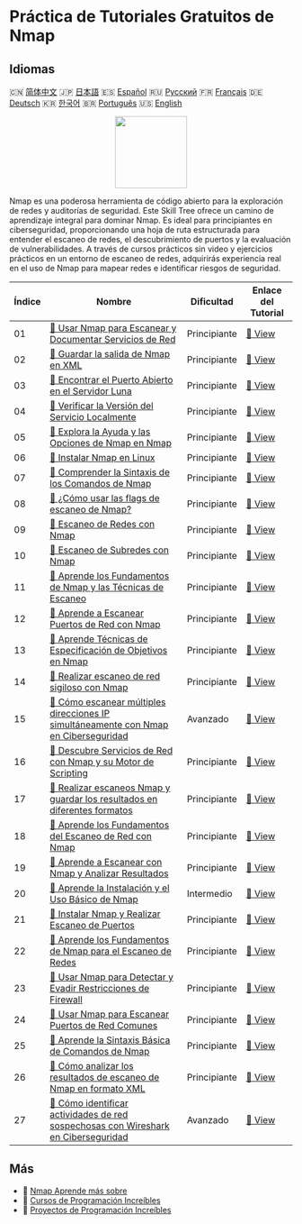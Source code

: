 # Práctica de Tutoriales Gratuitos de Nmap

## Idiomas

🇨🇳 [简体中文](README_zh.md) 🇯🇵 [日本語](README_ja.md) 🇪🇸 [Español](README_es.md) 🇷🇺 [Русский](README_ru.md) 🇫🇷 [Français](README_fr.md) 🇩🇪 [Deutsch](README_de.md) 🇰🇷 [한국어](README_ko.md) 🇧🇷 [Português](README_pt.md) 🇺🇸 [English](README.md) 

<div align="center">
<img width="128px" src="https://file.labex.io/path/pPoL1KPkCT9I.png">
</div>

Nmap es una poderosa herramienta de código abierto para la exploración de redes y auditorías de seguridad. Este Skill Tree ofrece un camino de aprendizaje integral para dominar Nmap. Es ideal para principiantes en ciberseguridad, proporcionando una hoja de ruta estructurada para entender el escaneo de redes, el descubrimiento de puertos y la evaluación de vulnerabilidades. A través de cursos prácticos sin video y ejercicios prácticos en un entorno de escaneo de redes, adquirirás experiencia real en el uso de Nmap para mapear redes e identificar riesgos de seguridad.

|   Índice | Nombre                                                                                                                                                                                                              | Dificultad   | Enlace del Tutorial                                                                                                                      |
|----------|---------------------------------------------------------------------------------------------------------------------------------------------------------------------------------------------------------------------|--------------|------------------------------------------------------------------------------------------------------------------------------------------|
|       01 | [📖 Usar Nmap para Escanear y Documentar Servicios de Red](https://labex.io/es/tutorials/nmap-use-nmap-to-scan-and-document-network-services-415932)                                                                | Principiante | [🔗 View](https://labex.io/es/tutorials/nmap-use-nmap-to-scan-and-document-network-services-415932)                                      |
|       02 | [📖 Guardar la salida de Nmap en XML](https://labex.io/es/tutorials/nmap-save-nmap-output-to-xml-548705)                                                                                                            | Principiante | [🔗 View](https://labex.io/es/tutorials/nmap-save-nmap-output-to-xml-548705)                                                             |
|       03 | [📖 Encontrar el Puerto Abierto en el Servidor Luna](https://labex.io/es/tutorials/nmap-find-open-port-on-luna-server-548697)                                                                                       | Principiante | [🔗 View](https://labex.io/es/tutorials/nmap-find-open-port-on-luna-server-548697)                                                       |
|       04 | [📖 Verificar la Versión del Servicio Localmente](https://labex.io/es/tutorials/nmap-verify-service-version-locally-548693)                                                                                         | Principiante | [🔗 View](https://labex.io/es/tutorials/nmap-verify-service-version-locally-548693)                                                      |
|       05 | [📖 Explora la Ayuda y las Opciones de Nmap en Nmap](https://labex.io/es/tutorials/nmap-explore-nmap-help-and-options-in-nmap-547101)                                                                               | Principiante | [🔗 View](https://labex.io/es/tutorials/nmap-explore-nmap-help-and-options-in-nmap-547101)                                               |
|       06 | [📖 Instalar Nmap en Linux](https://labex.io/es/tutorials/nmap-install-nmap-on-linux-530181)                                                                                                                        | Principiante | [🔗 View](https://labex.io/es/tutorials/nmap-install-nmap-on-linux-530181)                                                               |
|       07 | [📖 Comprender la Sintaxis de los Comandos de Nmap](https://labex.io/es/tutorials/nmap-understand-nmap-command-syntax-530159)                                                                                       | Principiante | [🔗 View](https://labex.io/es/tutorials/nmap-understand-nmap-command-syntax-530159)                                                      |
|       08 | [📖 ¿Cómo usar las flags de escaneo de Nmap?](https://labex.io/es/tutorials/nmap-how-to-use-nmap-scanning-flags-420509)                                                                                             | Principiante | [🔗 View](https://labex.io/es/tutorials/nmap-how-to-use-nmap-scanning-flags-420509)                                                      |
|       09 | [📖 Escaneo de Redes con Nmap](https://labex.io/es/tutorials/nmap-network-scanning-with-nmap-415959)                                                                                                                | Principiante | [🔗 View](https://labex.io/es/tutorials/nmap-network-scanning-with-nmap-415959)                                                          |
|       10 | [📖 Escaneo de Subredes con Nmap](https://labex.io/es/tutorials/nmap-scanning-subnet-with-nmap-415954)                                                                                                              | Principiante | [🔗 View](https://labex.io/es/tutorials/nmap-scanning-subnet-with-nmap-415954)                                                           |
|       11 | [📖 Aprende los Fundamentos de Nmap y las Técnicas de Escaneo](https://labex.io/es/tutorials/nmap-learn-nmap-fundamentals-and-scanning-techniques-415937)                                                           | Principiante | [🔗 View](https://labex.io/es/tutorials/nmap-learn-nmap-fundamentals-and-scanning-techniques-415937)                                     |
|       12 | [📖 Aprende a Escanear Puertos de Red con Nmap](https://labex.io/es/tutorials/nmap-learn-nmap-network-port-scanning-415936)                                                                                         | Principiante | [🔗 View](https://labex.io/es/tutorials/nmap-learn-nmap-network-port-scanning-415936)                                                    |
|       13 | [📖 Aprende Técnicas de Especificación de Objetivos en Nmap](https://labex.io/es/tutorials/nmap-learn-target-specification-techniques-in-nmap-415935)                                                               | Principiante | [🔗 View](https://labex.io/es/tutorials/nmap-learn-target-specification-techniques-in-nmap-415935)                                       |
|       14 | [📖 Realizar escaneo de red sigiloso con Nmap](https://labex.io/es/tutorials/nmap-perform-stealth-network-scanning-with-nmap-415933)                                                                                | Principiante | [🔗 View](https://labex.io/es/tutorials/nmap-perform-stealth-network-scanning-with-nmap-415933)                                          |
|       15 | [📖 Cómo escanear múltiples direcciones IP simultáneamente con Nmap en Ciberseguridad](https://labex.io/es/tutorials/nmap-how-to-scan-multiple-ip-addresses-simultaneously-using-nmap-in-cybersecurity-414798)      | Avanzado     | [🔗 View](https://labex.io/es/tutorials/nmap-how-to-scan-multiple-ip-addresses-simultaneously-using-nmap-in-cybersecurity-414798)        |
|       16 | [📖 Descubre Servicios de Red con Nmap y su Motor de Scripting](https://labex.io/es/tutorials/nmap-discover-network-services-with-nmap-and-its-scripting-engine-415931)                                             | Principiante | [🔗 View](https://labex.io/es/tutorials/nmap-discover-network-services-with-nmap-and-its-scripting-engine-415931)                        |
|       17 | [📖 Realizar escaneos Nmap y guardar los resultados en diferentes formatos](https://labex.io/es/tutorials/nmap-perform-nmap-scans-and-save-results-in-different-formats-415928)                                     | Principiante | [🔗 View](https://labex.io/es/tutorials/nmap-perform-nmap-scans-and-save-results-in-different-formats-415928)                            |
|       18 | [📖 Aprende los Fundamentos del Escaneo de Red con Nmap](https://labex.io/es/tutorials/nmap-learn-nmap-network-scanning-basics-415927)                                                                              | Principiante | [🔗 View](https://labex.io/es/tutorials/nmap-learn-nmap-network-scanning-basics-415927)                                                  |
|       19 | [📖 Aprende a Escanear con Nmap y Analizar Resultados](https://labex.io/es/tutorials/nmap-learn-nmap-scanning-and-output-analysis-415926)                                                                           | Principiante | [🔗 View](https://labex.io/es/tutorials/nmap-learn-nmap-scanning-and-output-analysis-415926)                                             |
|       20 | [📖 Aprende la Instalación y el Uso Básico de Nmap](https://labex.io/es/tutorials/nmap-learn-nmap-installation-and-basic-usage-415924)                                                                              | Intermedio   | [🔗 View](https://labex.io/es/tutorials/nmap-learn-nmap-installation-and-basic-usage-415924)                                             |
|       21 | [📖 Instalar Nmap y Realizar Escaneo de Puertos](https://labex.io/es/tutorials/nmap-install-nmap-and-perform-port-scanning-415923)                                                                                  | Principiante | [🔗 View](https://labex.io/es/tutorials/nmap-install-nmap-and-perform-port-scanning-415923)                                              |
|       22 | [📖 Aprende los Fundamentos de Nmap para el Escaneo de Redes](https://labex.io/es/tutorials/nmap-learn-nmap-fundamentals-for-network-scanning-415922)                                                               | Principiante | [🔗 View](https://labex.io/es/tutorials/nmap-learn-nmap-fundamentals-for-network-scanning-415922)                                        |
|       23 | [📖 Usar Nmap para Detectar y Evadir Restricciones de Firewall](https://labex.io/es/tutorials/nmap-use-nmap-to-detect-and-bypass-firewall-restrictions-415921)                                                      | Principiante | [🔗 View](https://labex.io/es/tutorials/nmap-use-nmap-to-detect-and-bypass-firewall-restrictions-415921)                                 |
|       24 | [📖 Usar Nmap para Escanear Puertos de Red Comunes](https://labex.io/es/tutorials/nmap-use-nmap-to-scan-common-network-ports-415920)                                                                                | Principiante | [🔗 View](https://labex.io/es/tutorials/nmap-use-nmap-to-scan-common-network-ports-415920)                                               |
|       25 | [📖 Aprende la Sintaxis Básica de Comandos de Nmap](https://labex.io/es/tutorials/nmap-learn-nmap-basic-command-syntax-415919)                                                                                      | Principiante | [🔗 View](https://labex.io/es/tutorials/nmap-learn-nmap-basic-command-syntax-415919)                                                     |
|       26 | [📖 Cómo analizar los resultados de escaneo de Nmap en formato XML](https://labex.io/es/tutorials/nmap-how-to-analyze-nmap-scan-results-in-xml-format-415516)                                                       | Principiante | [🔗 View](https://labex.io/es/tutorials/nmap-how-to-analyze-nmap-scan-results-in-xml-format-415516)                                      |
|       27 | [📖 Cómo identificar actividades de red sospechosas con Wireshark en Ciberseguridad](https://labex.io/es/tutorials/wireshark-how-to-identify-suspicious-network-activities-using-wireshark-in-cybersecurity-415497) | Avanzado     | [🔗 View](https://labex.io/es/tutorials/wireshark-how-to-identify-suspicious-network-activities-using-wireshark-in-cybersecurity-415497) |

## Más

- 🔗 [Nmap Aprende más sobre](https://labex.io/es/skilltrees/nmap)
- 🔗 [Cursos de Programación Increíbles](https://github.com/labex-labs/awesome-programming-courses)
- 🔗 [Proyectos de Programación Increíbles](https://github.com/labex-labs/awesome-programming-projects)

